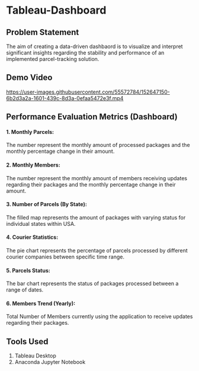 # Tableau-Dashboard

## Problem Statement
The aim of creating a data-driven dashbaord is to visualize and interpret significant insights regarding the stability and performance of an implemented parcel-tracking solution.

## Demo Video

https://user-images.githubusercontent.com/55572784/152647150-6b2d3a2a-1601-439c-8d3a-0efaa5472e3f.mp4

## Performance Evaluation Metrics (Dashboard)

#### 1. Monthly Parcels:
The number represent the monthly amount of processed packages and the monthly percentage change in their amount.

#### 2. Monthly Members:
The number represent the monthly amount of members receiving updates regarding their packages and the monthly percentage change in their amount.

#### 3. Number of Parcels (By State):
The filled map represents the amount of packages with varying status for individual states within USA.

#### 4. Courier Statistics:
The pie chart represents the percentage of parcels processed by different courier companies between specific time range.

#### 5. Parcels Status:
The bar chart represents the status of packages processed between a range of dates. 

#### 6. Members Trend (Yearly):
Total Number of Members currently using the application to receive updates regarding their packages.

## Tools Used
1. Tableau Desktop
2. Anaconda Jupyter Notebook

